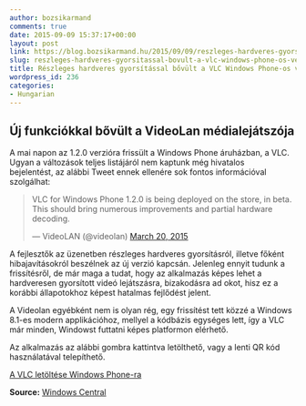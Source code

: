 ```yaml
---
author: bozsikarmand
comments: true
date: 2015-09-09 15:37:17+00:00
layout: post
link: https://blog.bozsikarmand.hu/2015/09/09/reszleges-hardveres-gyorsitassal-bovult-a-vlc-windows-phone-os-verzioja/
slug: reszleges-hardveres-gyorsitassal-bovult-a-vlc-windows-phone-os-verzioja
title: Részleges hardveres gyorsítással bővült a VLC Windows Phone-os verziója
wordpress_id: 236
categories:
- Hungarian
---
```


## Új funkciókkal bővült a VideoLan médialejátszója


A mai napon az 1.2.0 verzióra frissült a Windows Phone áruházban, a VLC. Ugyan a változások teljes listájáról nem kaptunk még hivatalos bejelentést, az alábbi Tweet ennek ellenére sok fontos információval szolgálhat:


<blockquote>VLC for Windows Phone 1.2.0 is being deployed on the store, in beta. This should bring numerous improvements and partial hardware decoding.

— VideoLAN (@videolan) [March 20, 2015](https://twitter.com/videolan/status/578857665071308801)</blockquote>




A fejlesztők az üzenetben részleges hardveres gyorsításról, illetve főként hibajavításokról beszélnek az új verzió kapcsán.
Jelenleg ennyit tudunk a frissítésről, de már maga a tudat, hogy az alkalmazás képes lehet a hardveresen gyorsított videó lejátszásra, bizakodásra ad okot, hisz ez a korábbi állapotokhoz képest hatalmas fejlődést jelent.

A Videolan egyébként nem is olyan rég, egy frissítést tett közzé a Windows 8.1-es modern applikációhoz, mellyel a kódbázis egységes lett, így a VLC már minden, Windowst futtatni képes platformon elérhető.

Az alkalmazás az alábbi gombra kattintva letölthető, vagy a lenti QR kód használatával telepíthető.




<a href="http://apps.microsoft.com/webpdp/app/c527ff2d-b5d0-45b6-bfc3-92fb7357ef72" title="vlc" target="_blank">A VLC letöltése Windows Phone-ra</a>

__Source:__ [Windows Central](http://www.windowscentral.com/vlc-windows-phone-updated-partial-hardware-decoding-and-more)